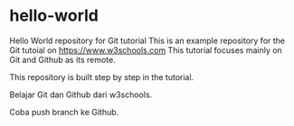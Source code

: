 # hello-world
Hello World repository for Git tutorial
This is an example repository for the Git tutoial on https://www.w3schools.com
This tutorial focuses mainly on Git and Github as its remote.

This repository is built step by step in the tutorial.

Belajar Git dan Github dari w3schools.

Coba push branch ke Github.